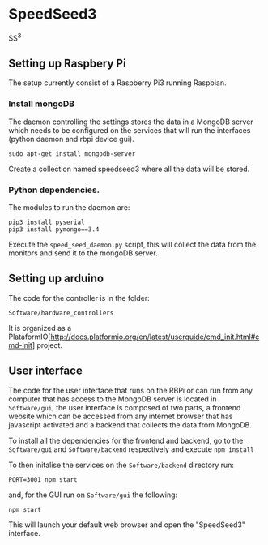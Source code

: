 # SpeedSeed3
SS<sup>3</sup>


## Setting up Raspbery Pi

The setup currently consist of a Raspberry Pi3 running Raspbian. 

### Install mongoDB

The daemon controlling the settings stores the data in a MongoDB server which needs to be configured on the services that will run the interfaces (python daemon and rbpi device gui).

```
sudo apt-get install mongodb-server
```

Create a collection named speedseed3 where all the data will be stored.

### Python dependencies. 

The modules to run the daemon are:

```
pip3 install pyserial
pip3 install pymongo==3.4
```
Execute the `speed_seed_daemon.py` script, this will collect the data from the monitors and send it to the mongoDB server.

## Setting up arduino

The code for the controller is in the folder:

```
Software/hardware_controllers
```

It is organized as a PlataformIO[http://docs.platformio.org/en/latest/userguide/cmd_init.html#cmd-init] project. 

## User interface

The code for the user interface that runs on the RBPi or can run from any computer that has access to the MongoDB server is located in `Software/gui`, the user interface is composed of two parts, a frontend website which can be accessed from any internet browser that has javascript activated and a backend that collects the data from MongoDB.

To install all the dependencies for the frontend and backend, go to the `Software/gui` and `Software/backend` respectively and execute `npm install`

To then initalise the services on the `Software/backend` directory run:
```
PORT=3001 npm start
```

and, for the GUI run on `Software/gui` the following:
```
npm start
```

This will launch your default web browser and open the "SpeedSeed3" interface.
